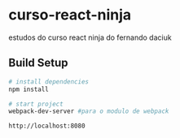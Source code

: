 # curso-react-ninja
estudos do curso react ninja do fernando daciuk

## Build Setup

``` bash
# install dependencies
npm install

# start project
webpack-dev-server #para o modulo de webpack

http://localhost:8080
